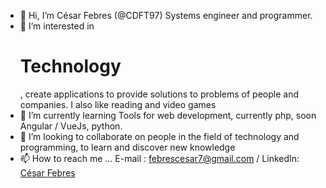 - 👋 Hi, I’m César Febres (@CDFT97) Systems engineer and programmer.
- 👀 I’m interested in <h1>Technology</h1>, create applications to provide solutions to problems of people and companies. I also like reading and video games
- 🌱 I’m currently learning Tools for web development, currently php, soon Angular / VueJs, python.
- 💞️ I’m looking to collaborate on people in the field of technology and programming, to learn and discover new knowledge
- 📫 How to reach me ... E-mail : febrescesar7@gmail.com / LinkedIn: <a href="https://www.linkedin.com/in/cesar-febres-733a50bb/">César Febres</a>

<!---
CDFT97/CDFT97 is a ✨ special ✨ repository because its `README.md` (this file) appears on your GitHub profile.
You can click the Preview link to take a look at your changes.
--->
